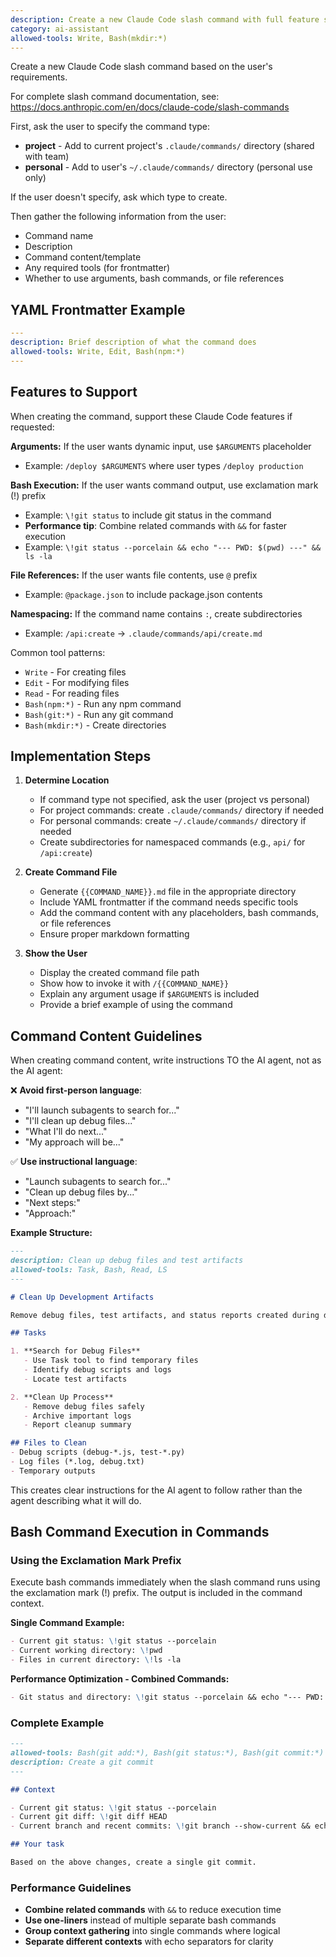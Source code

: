 ```yaml
---
description: Create a new Claude Code slash command with full feature support
category: ai-assistant
allowed-tools: Write, Bash(mkdir:*)
---
```


Create a new Claude Code slash command based on the user's requirements.

For complete slash command documentation, see: https://docs.anthropic.com/en/docs/claude-code/slash-commands

First, ask the user to specify the command type:
- **project** - Add to current project's `.claude/commands/` directory (shared with team)
- **personal** - Add to user's `~/.claude/commands/` directory (personal use only)

If the user doesn't specify, ask which type to create.

Then gather the following information from the user:
- Command name
- Description
- Command content/template
- Any required tools (for frontmatter)
- Whether to use arguments, bash commands, or file references

## YAML Frontmatter Example

```yaml
---
description: Brief description of what the command does
allowed-tools: Write, Edit, Bash(npm:*)
---
```

## Features to Support

When creating the command, support these Claude Code features if requested:

**Arguments:** If the user wants dynamic input, use `$ARGUMENTS` placeholder
- Example: `/deploy $ARGUMENTS` where user types `/deploy production`

**Bash Execution:** If the user wants command output, use exclamation mark (!) prefix
- Example: `\!git status` to include git status in the command
- **Performance tip**: Combine related commands with `&&` for faster execution
- Example: `\!git status --porcelain && echo "--- PWD: $(pwd) ---" && ls -la`

**File References:** If the user wants file contents, use `@` prefix
- Example: `@package.json` to include package.json contents

**Namespacing:** If the command name contains `:`, create subdirectories
- Example: `/api:create` → `.claude/commands/api/create.md`

Common tool patterns:
- `Write` - For creating files
- `Edit` - For modifying files
- `Read` - For reading files
- `Bash(npm:*)` - Run any npm command
- `Bash(git:*)` - Run any git command
- `Bash(mkdir:*)` - Create directories

## Implementation Steps

1. **Determine Location**
   - If command type not specified, ask the user (project vs personal)
   - For project commands: create `.claude/commands/` directory if needed
   - For personal commands: create `~/.claude/commands/` directory if needed
   - Create subdirectories for namespaced commands (e.g., `api/` for `/api:create`)

2. **Create Command File**
   - Generate `{{COMMAND_NAME}}.md` file in the appropriate directory
   - Include YAML frontmatter if the command needs specific tools
   - Add the command content with any placeholders, bash commands, or file references
   - Ensure proper markdown formatting

3. **Show the User**
   - Display the created command file path
   - Show how to invoke it with `/{{COMMAND_NAME}}`
   - Explain any argument usage if `$ARGUMENTS` is included
   - Provide a brief example of using the command

## Command Content Guidelines

When creating command content, write instructions TO the AI agent, not as the AI agent:

❌ **Avoid first-person language**:
- "I'll launch subagents to search for..."
- "I'll clean up debug files..."
- "What I'll do next..."
- "My approach will be..."

✅ **Use instructional language**:
- "Launch subagents to search for..."
- "Clean up debug files by..."
- "Next steps:"
- "Approach:"

**Example Structure:**
```markdown
---
description: Clean up debug files and test artifacts
allowed-tools: Task, Bash, Read, LS
---

# Clean Up Development Artifacts

Remove debug files, test artifacts, and status reports created during development.

## Tasks

1. **Search for Debug Files**
   - Use Task tool to find temporary files
   - Identify debug scripts and logs
   - Locate test artifacts

2. **Clean Up Process**
   - Remove debug files safely
   - Archive important logs
   - Report cleanup summary

## Files to Clean
- Debug scripts (debug-*.js, test-*.py)
- Log files (*.log, debug.txt)
- Temporary outputs
```

This creates clear instructions for the AI agent to follow rather than the agent describing what it will do.

## Bash Command Execution in Commands

### Using the Exclamation Mark Prefix
Execute bash commands immediately when the slash command runs using the exclamation mark (!) prefix. The output is included in the command context.

**Single Command Example:**
````markdown
- Current git status: \!git status --porcelain
- Current working directory: \!pwd
- Files in current directory: \!ls -la
````

**Performance Optimization - Combined Commands:**
````markdown
- Git status and directory: \!git status --porcelain && echo "--- PWD: $(pwd) ---" && ls -la
````

### Complete Example
````markdown
---
allowed-tools: Bash(git add:*), Bash(git status:*), Bash(git commit:*)
description: Create a git commit
---

## Context

- Current git status: \!git status --porcelain
- Current git diff: \!git diff HEAD
- Current branch and recent commits: \!git branch --show-current && echo "--- Recent commits ---" && git log --oneline -10

## Your task

Based on the above changes, create a single git commit.
````

### Performance Guidelines
- **Combine related commands** with `&&` to reduce execution time
- **Use one-liners** instead of multiple separate bash commands
- **Group context gathering** into single commands where logical
- **Separate different contexts** with echo separators for clarity